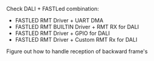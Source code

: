 Check DALI + FASTLed combination:
- FASTLED RMT Driver + UART DMA
- FASTLED RMT BUILTIN Driver + RMT RX for DALI
- FASTLED RMT Driver + GPIO for DALI
- FASTLED RMT Driver + Custom RMT Rx for DALI

Figure out how to handle reception of backward frame's